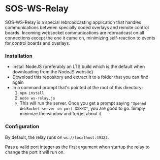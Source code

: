 # SOS-WS-Relay
SOS-WS-Relay is a special rebroadcasting application that handles communications between specially coded overlays
and remote control boards. Incoming websocket communications are rebroadcast on all connections except the
one it came on, minimizing self-reaction to events for control boards and overlays. 

### Installation
- Install NodeJS (preferably an LTS build which is the default when downloading from the NodeJS website)
- Download this repository and extract it to a folder that you can find again
- In a command prompt that's pointed at the root of this directory:
  1. `npm install`
  2. `node ws-relay.js`
    - This will run the server. Once you get a prompt saying `"Opened WebSocket server on port XXXXX"`, you are good to go.
    Simply minimize the window and forget about it

### Configuration
By default, the relay runs on `ws://localhost:49322`.

Pass a valid port integer as the first argument when startup the relay to change the port it will run on.